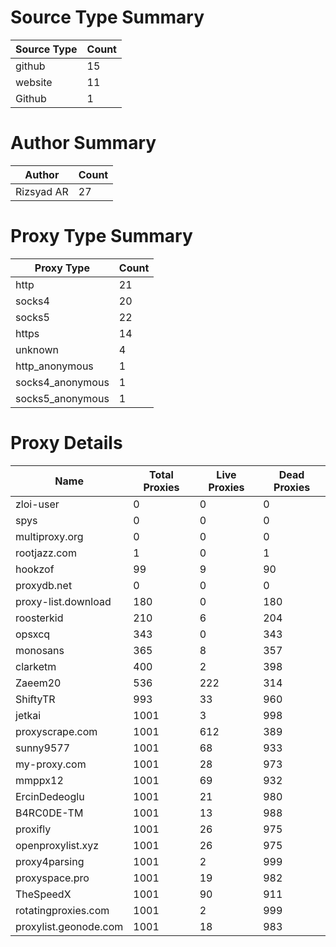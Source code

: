 # Source Type Summary

| Source Type | Count |
|-------------|-------|
| github | 15 |
| website | 11 |
| Github | 1 |


# Author Summary

| Author | Count |
|--------|-------|
| Rizsyad AR | 27 |


# Proxy Type Summary

| Proxy Type | Count |
|------------|-------|
| http | 21 |
| socks4 | 20 |
| socks5 | 22 |
| https | 14 |
| unknown | 4 |
| http_anonymous | 1 |
| socks4_anonymous | 1 |
| socks5_anonymous | 1 |


# Proxy Details

| Name | Total Proxies | Live Proxies | Dead Proxies |
|------|---------------|--------------|---------------|
| zloi-user | 0 | 0 | 0 |
| spys | 0 | 0 | 0 |
| multiproxy.org | 0 | 0 | 0 |
| rootjazz.com | 1 | 0 | 1 |
| hookzof | 99 | 9 | 90 |
| proxydb.net | 0 | 0 | 0 |
| proxy-list.download | 180 | 0 | 180 |
| roosterkid | 210 | 6 | 204 |
| opsxcq | 343 | 0 | 343 |
| monosans | 365 | 8 | 357 |
| clarketm | 400 | 2 | 398 |
| Zaeem20 | 536 | 222 | 314 |
| ShiftyTR | 993 | 33 | 960 |
| jetkai | 1001 | 3 | 998 |
| proxyscrape.com | 1001 | 612 | 389 |
| sunny9577 | 1001 | 68 | 933 |
| my-proxy.com | 1001 | 28 | 973 |
| mmppx12 | 1001 | 69 | 932 |
| ErcinDedeoglu | 1001 | 21 | 980 |
| B4RC0DE-TM | 1001 | 13 | 988 |
| proxifly | 1001 | 26 | 975 |
| openproxylist.xyz | 1001 | 26 | 975 |
| proxy4parsing | 1001 | 2 | 999 |
| proxyspace.pro | 1001 | 19 | 982 |
| TheSpeedX | 1001 | 90 | 911 |
| rotatingproxies.com | 1001 | 2 | 999 |
| proxylist.geonode.com | 1001 | 18 | 983 |
